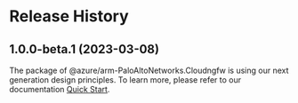 # Release History
    
## 1.0.0-beta.1 (2023-03-08)

The package of @azure/arm-PaloAltoNetworks.Cloudngfw is using our next generation design principles. To learn more, please refer to our documentation [Quick Start](https://aka.ms/js-track2-quickstart).

